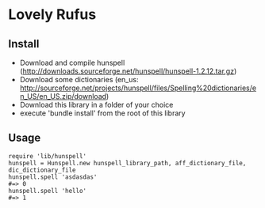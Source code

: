 Lovely Rufus
============

Install
-------

* Download and compile hunspell (http://downloads.sourceforge.net/hunspell/hunspell-1.2.12.tar.gz)
* Download some dictionaries (en_us: http://sourceforge.net/projects/hunspell/files/Spelling%20dictionaries/en_US/en_US.zip/download)
* Download this library in a folder of your choice
* execute 'bundle install' from the root of this library

Usage
-----

    require 'lib/hunspell'
    hunspell = Hunspell.new hunspell_library_path, aff_dictionary_file, dic_dictionary_file
    hunspell.spell 'asdasdas' 
    #=> 0 
    hunspell.spell 'hello'
    #=> 1


